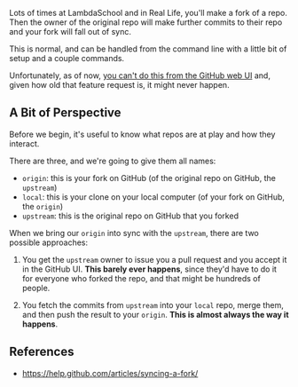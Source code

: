 Lots of times at LambdaSchool and in Real Life, you'll make a fork of a repo. Then the owner of the original repo will make further commits to their repo and your fork will fall out of sync.

This is normal, and can be handled from the command line with a little bit of setup and a couple commands.

Unfortunately, as of now, [you can't do this from the GitHub web UI](https://github.com/isaacs/github/issues/121) and, given how old that feature request is, it might never happen.

## A Bit of Perspective

Before we begin, it's useful to know what repos are at play and how they interact.

There are three, and we're going to give them all names:

* `origin`: this is your fork on GitHub (of the original repo on GitHub, the `upstream`)
* `local`: this is your clone on your local computer (of your fork on GitHub, the `origin`)
* `upstream`: this is the original repo on GitHub that you forked

When we bring our `origin` into sync with the `upstream`, there are two possible approaches:

1. You get the `upstream` owner to issue you a pull request and you accept it in the GitHub UI. **This barely ever happens**, since they'd have to do it for everyone who forked the repo, and that might be hundreds of people.

2. You fetch the commits from `upstream` into your `local` repo, merge them, and then push the result to your `origin`. **This is almost always the way it happens**.


## References

* https://help.github.com/articles/syncing-a-fork/